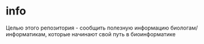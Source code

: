 # info
Целью этого репозитория - сообщить полезную информацию биологам/информатикам, которые начинают свой путь в биоинформатике
